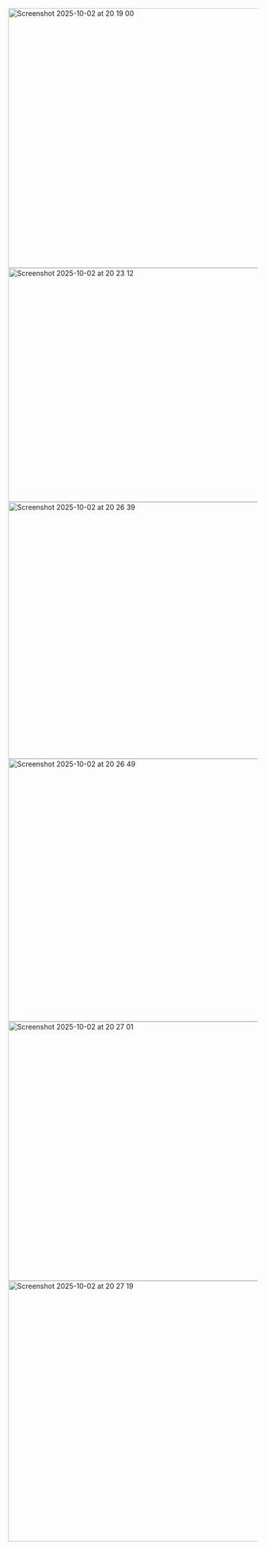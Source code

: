 <img width="1241" height="524" alt="Screenshot 2025-10-02 at 20 19 00" src="https://github.com/user-attachments/assets/3047f74a-5716-4fae-b94e-850336a13ea1" />
<img width="1243" height="472" alt="Screenshot 2025-10-02 at 20 23 12" src="https://github.com/user-attachments/assets/4914b23c-ddca-4cde-99ed-62c17941e1a2" />
<img width="1015" height="518" alt="Screenshot 2025-10-02 at 20 26 39" src="https://github.com/user-attachments/assets/0142563f-c92f-483a-bbd0-ee4f8b68d2fd" />
<img width="1023" height="530" alt="Screenshot 2025-10-02 at 20 26 49" src="https://github.com/user-attachments/assets/74d4aa30-fa5d-48bc-944d-67894d9572cb" />
<img width="1027" height="523" alt="Screenshot 2025-10-02 at 20 27 01" src="https://github.com/user-attachments/assets/3119237c-11a9-45f8-97bb-581d48952ddf" />
<img width="1025" height="526" alt="Screenshot 2025-10-02 at 20 27 19" src="https://github.com/user-attachments/assets/c0d8d13c-40c3-46f2-8efa-cee28345bc8c" />
